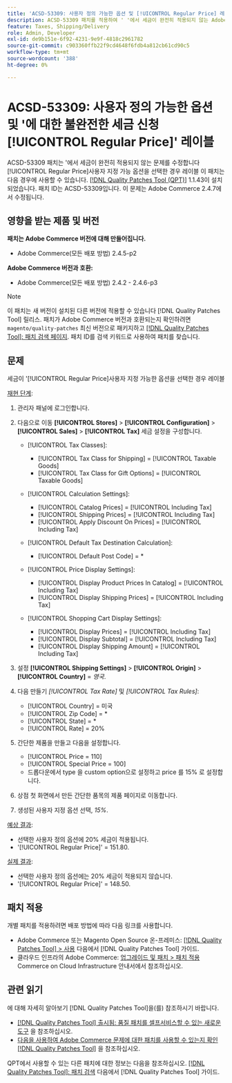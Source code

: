 ```yaml
---
title: 'ACSD-53309: 사용자 정의 가능한 옵션 및 [!UICONTROL Regular Price] 레이블'
description: ACSD-53309 패치를 적용하여 ' '에서 세금이 완전히 적용되지 않는 Adobe Commerce 문제를 해결합니다.[!UICONTROL Regular Price]사용자 지정 가능 옵션을 선택한 경우 레이블
feature: Taxes, Shipping/Delivery
role: Admin, Developer
exl-id: de9b151e-6f92-4231-9e9f-4818c2961782
source-git-commit: c903360ffb22f9cd4648f6fdb4a812cb61cd90c5
workflow-type: tm+mt
source-wordcount: '388'
ht-degree: 0%

---
```


# ACSD-53309: 사용자 정의 가능한 옵션 및 &#39;에 대한 불완전한 세금 신청[!UICONTROL Regular Price]&#39; 레이블

ACSD-53309 패치는 &#39;에서 세금이 완전히 적용되지 않는 문제를 수정합니다[!UICONTROL Regular Price]사용자 지정 가능 옵션을 선택한 경우 레이블 이 패치는 다음 경우에 사용할 수 있습니다. [[!DNL Quality Patches Tool (QPT)]](/help/announcements/adobe-commerce-announcements/magento-quality-patches-released-new-tool-to-self-serve-quality-patches.md) 1.1.43이 설치되었습니다. 패치 ID는 ACSD-53309입니다. 이 문제는 Adobe Commerce 2.4.7에서 수정됩니다.

## 영향을 받는 제품 및 버전

**패치는 Adobe Commerce 버전에 대해 만들어집니다.**

* Adobe Commerce(모든 배포 방법) 2.4.5-p2

**Adobe Commerce 버전과 호환:**

* Adobe Commerce(모든 배포 방법) 2.4.2 - 2.4.6-p3

>[!NOTE]
>
>이 패치는 새 버전이 설치된 다른 버전에 적용할 수 있습니다 [!DNL Quality Patches Tool] 릴리스. 패치가 Adobe Commerce 버전과 호환되는지 확인하려면 `magento/quality-patches` 최신 버전으로 패키지하고 [[!DNL Quality Patches Tool]: 패치 검색 페이지](https://experienceleague.adobe.com/tools/commerce-quality-patches/index.html). 패치 ID를 검색 키워드로 사용하여 패치를 찾습니다.

## 문제

세금이 &#39;[!UICONTROL Regular Price]사용자 지정 가능한 옵션을 선택한 경우 레이블

<u>재현 단계</u>:

1. 관리자 패널에 로그인합니다.
1. 다음으로 이동 **[!UICONTROL Stores]** > **[!UICONTROL Configuration]** > **[!UICONTROL Sales]** > **[!UICONTROL Tax]** 세금 설정을 구성합니다.

   * [!UICONTROL Tax Classes]:

      * [!UICONTROL Tax Class for Shipping] = [!UICONTROL Taxable Goods]
      * [!UICONTROL Tax Class for Gift Options] = [!UICONTROL Taxable Goods]

   * [!UICONTROL Calculation Settings]:

      * [!UICONTROL Catalog Prices] = [!UICONTROL Including Tax]
      * [!UICONTROL Shipping Prices] = [!UICONTROL Including Tax]
      * [!UICONTROL Apply Discount On Prices] = [!UICONTROL Including Tax]

   * [!UICONTROL Default Tax Destination Calculation]:

      * [!UICONTROL Default Post Code] = *

   * [!UICONTROL Price Display Settings]:

      * [!UICONTROL Display Product Prices In Catalog] = [!UICONTROL Including Tax]
      * [!UICONTROL Display Shipping Prices] = [!UICONTROL Including Tax]

   * [!UICONTROL Shopping Cart Display Settings]:

      * [!UICONTROL Display Prices] = [!UICONTROL Including Tax]
      * [!UICONTROL Display Subtotal] = [!UICONTROL Including Tax]
      * [!UICONTROL Display Shipping Amount] = [!UICONTROL Including Tax]

1. 설정 **[!UICONTROL Shipping Settings]** > **[!UICONTROL Origin]** > **[!UICONTROL Country]** = *영국*.

1. 다음 만들기 *[!UICONTROL Tax Rate]* 및 *[!UICONTROL Tax Rules]*:

   * [!UICONTROL Country] = 미국
   * [!UICONTROL Zip Code] = *
   * [!UICONTROL State] = *
   * [!UICONTROL Rate] = 20%
1. 간단한 제품을 만들고 다음을 설정합니다.
   * [!UICONTROL Price = 110]
   * [!UICONTROL Special Price = 100]
   * 드롭다운에서 type 을 custom option으로 설정하고 price 를 15% 로 설정합니다.
1. 상점 첫 화면에서 만든 간단한 품목의 제품 페이지로 이동합니다.
1. 생성된 사용자 지정 옵션 선택, *15%*.

<u>예상 결과</u>:

* 선택한 사용자 정의 옵션에 20% 세금이 적용됩니다.
* &#39;[!UICONTROL Regular Price]&#39; = 151.80.

<u>실제 결과</u>:

* 선택한 사용자 정의 옵션에는 20% 세금이 적용되지 않습니다.
* &#39;[!UICONTROL Regular Price]&#39; = 148.50.

## 패치 적용

개별 패치를 적용하려면 배포 방법에 따라 다음 링크를 사용합니다.

* Adobe Commerce 또는 Magento Open Source 온-프레미스: [[!DNL Quality Patches Tool] > 사용](https://experienceleague.adobe.com/docs/commerce-operations/tools/quality-patches-tool/usage.html) 다음에서 [!DNL Quality Patches Tool] 가이드.
* 클라우드 인프라의 Adobe Commerce: [업그레이드 및 패치 > 패치 적용](https://experienceleague.adobe.com/docs/commerce-cloud-service/user-guide/develop/upgrade/apply-patches.html) Commerce on Cloud Infrastructure 안내서에서 참조하십시오.

## 관련 읽기

에 대해 자세히 알아보기 [!DNL Quality Patches Tool]을(를) 참조하시기 바랍니다.

* [[!DNL Quality Patches Tool] 출시됨: 품질 패치를 셀프서비스할 수 있는 새로운 도구](/help/announcements/adobe-commerce-announcements/magento-quality-patches-released-new-tool-to-self-serve-quality-patches.md) 을 참조하십시오.
* [다음을 사용하여 Adobe Commerce 문제에 대한 패치를 사용할 수 있는지 확인 [!DNL Quality Patches Tool]](/help/support-tools/patches-available-in-qpt-tool/check-patch-for-magento-issue-with-magento-quality-patches.md) 을 참조하십시오.

QPT에서 사용할 수 있는 다른 패치에 대한 정보는 다음을 참조하십시오. [[!DNL Quality Patches Tool]: 패치 검색](https://experienceleague.adobe.com/tools/commerce-quality-patches/index.html) 다음에서 [!DNL Quality Patches Tool] 가이드.
